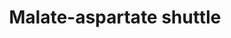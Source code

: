 ---
annotations:
- id: PW:0000002
  parent: classic metabolic pathway
  type: Pathway Ontology
  value: classic metabolic pathway
- id: PW:0000026
  parent: classic metabolic pathway
  type: Pathway Ontology
  value: citric acid cycle pathway
- id: PW:0000026
  parent: classic metabolic pathway
  type: Pathway Ontology
  value: citric acid cycle pathway
- id: PW:0000439
  parent: classic metabolic pathway
  type: Pathway Ontology
  value: aspartic acid/aspartate metabolic pathway
authors:
- Madeomuga
- MaintBot
- Khanspers
- Susan
- Eweitz
citedin: ''
communities:
- ontox
description: The malate-aspartate shuttle (sometimes also the malate shuttle) is a
  biochemical system for translocating electrons produced during glycolysis across
  the semipermeable inner membrane of the mitochondrion for oxidative phosphorylation
  in eukaryotes. These electrons enter the electron transport chain of the mitochondria
  via reduction equivalents to generate ATP. The shuttle system is required because
  the mitochondrial inner membrane is impermeable to NADH, the primary reducing equivalent
  of the electron transport chain. To circumvent this, malate carries the reducing
  equivalents across the membrane. https://en.wikipedia.org/wiki/Malate-aspartate_shuttle
last-edited: 2024-07-28
ndex: null
organisms:
- Homo sapiens
redirect_from:
- /index.php/Pathway:WP4315
- /instance/WP4315
- /instance/WP4315_r134827
revision: r134827
schema-jsonld:
- '@context': https://schema.org/
  '@id': https://wikipathways.github.io/pathways/WP4315.html
  '@type': Dataset
  creator:
    '@type': Organization
    name: WikiPathways
  description: The malate-aspartate shuttle (sometimes also the malate shuttle) is
    a biochemical system for translocating electrons produced during glycolysis across
    the semipermeable inner membrane of the mitochondrion for oxidative phosphorylation
    in eukaryotes. These electrons enter the electron transport chain of the mitochondria
    via reduction equivalents to generate ATP. The shuttle system is required because
    the mitochondrial inner membrane is impermeable to NADH, the primary reducing
    equivalent of the electron transport chain. To circumvent this, malate carries
    the reducing equivalents across the membrane. https://en.wikipedia.org/wiki/Malate-aspartate_shuttle
  keywords:
  - (S)-malate
  - Aspartate
  - GLAST
  - GOT2
  - Glutamate
  - MDH1
  - Oxalacetate
  - SLC25A11
  - a-Ketoglutarate
  license: CC0
  name: Malate-aspartate shuttle
seo: CreativeWork
title: Malate-aspartate shuttle
wpid: WP4315
---